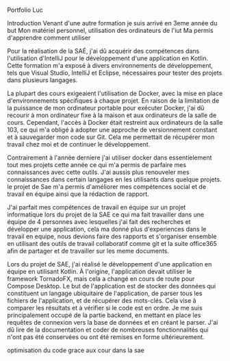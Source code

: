 
Portfolio Luc

Introduction
Venant d'une autre formation je suis arrivé en 3eme année du but
Mon matériel personnel, utilisation des ordinateurs de l'iut
Ma permis d'apprendre comment utiliser


Pour la réalisation de la SAÉ, j'ai dû acquérir des compétences dans l'utilisation d'IntelliJ pour le développement d'une application en Kotlin. Cette formation m'a exposé à divers environnements de développement, tels que Visual Studio, IntelliJ et Eclipse, nécessaires pour tester des projets dans plusieurs langages.

La plupart des cours exigeaient l'utilisation de Docker, avec la mise en place d'environnements spécifiques à chaque projet. En raison de la limitation de la puissance de mon ordinateur portable pour exécuter Docker, j'ai dû recourir à mon ordinateur fixe à la maison et aux ordinateurs de la salle de cours. Cependant, l'accès à Docker était restreint aux ordinateurs de la salle 103, ce qui m'a obligé à adopter une approche de versionnement constant et à sauvegarder mon code sur Git. Cela me permettait de récupérer mon travail chez moi et de continuer le développement.




Contrairement à l'année derniere j'ai utiliser docker dans essentielement tout mes projets cette année ce qui m'a permis de parfaire mes connaissances avec cette outils. J'ai aussis plus renouveler mes connaissances dans certain langages en les utilisants dans quelque projets. le projet de Sae m'a permis d'améliorer mes compétences social et de travail en équipe ainsi que la rédaction de rapport.

J'ai parfait mes compétences de travail en équipe sur un projet informatique lors du projet de la SAE ce qui ma fait travailler dans une équipe de 4 personnes avec lesquelles j'ai fait des recherches et développer une application, cela ma donné plus d'experiences dans le travail en equipe, nous devions faire des rapports et s'organiser ensemble en utilisant des outils de travail collaboratif comme git et la suite office365 afin de partager et de travailler sur les meme documents.






Lors du projet de SAE, j'ai réalisé le développement d'une application en équipe en utilisant Kotlin. À l'origine, l'application devait utiliser le framework TornadoFX, mais cela a changé en cours de route pour Compose Desktop. Le but de l'application est de stocker des données qui constituent un langage ubiquitaire de l'application, de parser tous les fichiers de l'application, et de récupérer des mots-clés. Cela vise à comparer les résultats et à vérifier si le code est en ordre.
Je me suis principalement occupé de la partie backend, en mettant en place les requêtes de connexion vers la base de données et en créant le parser. J'ai dû lire de la documentation et coder de nombreuses fonctionnalités qui n'ont pas été conservées ou ont été remises en forme ultérieurement.

optimisation du code grace aux cour dans la sae




